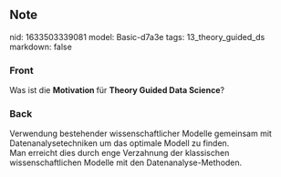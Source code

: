 ## Note
nid: 1633503339081
model: Basic-d7a3e
tags: 13_theory_guided_ds
markdown: false

### Front
Was ist die <b>Motivation </b>für <b>Theory Guided Data Science</b>?

### Back
<div>
  Verwendung bestehender wissenschaftlicher Modelle gemeinsam mit
  Datenanalysetechniken um das optimale Modell zu finden.
</div>
<div>
  Man erreicht dies durch enge Verzahnung der klassischen
  wissenschaftlichen Modelle mit den Datenanalyse-Methoden.
</div>
